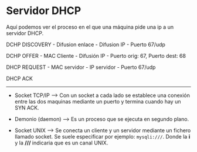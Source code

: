 # Servidor DHCP

Aquí podemos ver el proceso en el que una máquina pide una ip a un servidor DHCP.

DCHP DISCOVERY
	- Difusion enlace
	- Difusion IP
	- Puerto 67/udp

DCHP OFFER
	- MAC Cliente
	- Difusión IP
	- Puerto orig: 67, Puerto dest: 68

DHCP REQUEST
	- MAC servidor
	- IP servidor
	- Puerto 67/udp

DHCP ACK

***

- Socket TCP/IP --> Con un socket a cada lado se establece una conexión entre las dos maquinas mediante un puerto y termina cuando hay un SYN ACK.

- Demonio (daemon) --> Es un proceso que se ejecuta en segundo plano.

- Socket UNIX --> Se conecta un cliente y un servidor mediante un fichero llamado socket. Se suele especificar por ejemplo: ``mysqli:///``. Donde la **i** y la **///** indicaria que es un canal UNIX.